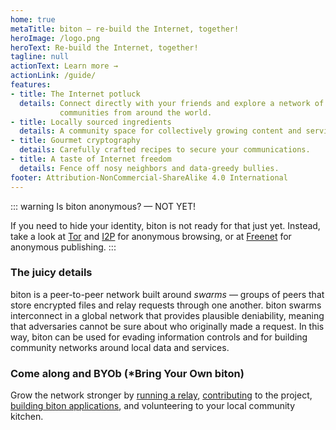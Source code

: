 ```yaml
---
home: true
metaTitle: biton — re-build the Internet, together!
heroImage: /logo.png
heroText: Re-build the Internet, together!
tagline: null
actionText: Learn more →
actionLink: /guide/
features:
- title: The Internet potluck
  details: Connect directly with your friends and explore a network of
           communities from around the world.
- title: Locally sourced ingredients
  details: A community space for collectively growing content and services.
- title: Gourmet cryptography
  details: Carefully crafted recipes to secure your communications.
- title: A taste of Internet freedom
  details: Fence off nosy neighbors and data‑greedy bullies.
footer: Attribution-NonCommercial-ShareAlike 4.0 International
---
```



::: warning Is biton anonymous? — NOT YET!

If you need to hide your identity, biton is not ready for that just yet.
Instead, take a look at [Tor](https://www.torproject.org/) and
[I2P](https://geti2p.net) for anonymous browsing, or at
[Freenet](https://freenetproject.org) for anonymous publishing.
:::


### The juicy details

biton is a peer-to-peer network built around *swarms* — groups of peers that
store encrypted files and relay requests through one another. biton swarms
interconnect in a global network that provides plausible deniability, meaning
that adversaries cannot be sure about who originally made a request. In this
way, biton can be used for evading information controls and for building
community networks around local data and services.


### Come along and BYOb (\*Bring Your Own biton)

Grow the network stronger by
[running a relay](https://github.com/bitonproject/biton),
[contributing](CONTRIBUTORS.md) to the project,
[building biton applications](https://github.com/bitonproject/js-libp2p-biton),
and volunteering to your local community kitchen.

